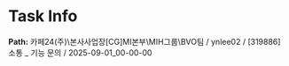# Task Info

**Path:** 카페24(주)\본사사업장\[CG]MI본부\MIH그룹\BVO팀 / ynlee02 / [319886] 소통 _ 기능 문의 / 2025-09-01_00-00-00

